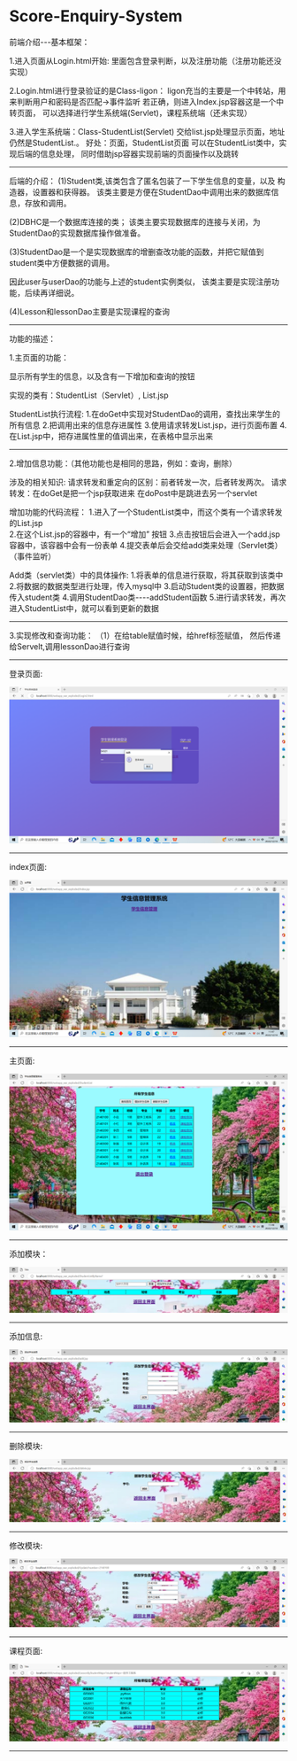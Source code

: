 # Score-Enquiry-System
前端介绍---基本框架：

1.进入页面从Login.html开始:
里面包含登录判断，以及注册功能（注册功能还没实现）


2.Login.html进行登录验证的是Class-ligon：
       ligon充当的主要是一个中转站，用来判断用户和密码是否匹配->事件监听
       若正确，则进入Index.jsp容器这是一个中转页面，
       可以选择进行学生系统端(Servlet)，课程系统端（还未实现）


3.进入学生系统端：Class-StudentList(Servlet) 交给list.jsp处理显示页面，地址仍然是StudentList.。
好处：页面，StudentList页面
可以在StudentList类中，实现后端的信息处理，
同时借助jsp容器实现前端的页面操作以及跳转

--------------------------------------------------------------------

后端的介绍：
(1)Student类,该类包含了匿名包装了一下学生信息的变量，以及
构造器，设置器和获得器。
该类主要是方便在StudentDao中调用出来的数据库信息，存放和调用。

(2)DBHC是一个数据库连接的类；
该类主要实现数据库的连接与关闭，为StudentDao的实现数据库操作做准备。

(3)StudentDao是一个是实现数据库的增删查改功能的函数，并把它赋值到student类中方便数据的调用。


因此user与userDao的功能与上述的student实例类似，
该类主要是实现注册功能，后续再详细说。

(4)Lesson和lessonDao主要是实现课程的查询


--------------------------------------------------------------------

功能的描述：

1.主页面的功能：

显示所有学生的信息，以及含有一下增加和查询的按钮

实现的类有：StudentList（Servlet）, List.jsp

StudentList执行流程:
   1.在doGet中实现对StudentDao的调用，查找出来学生的所有信息
   2.把调用出来的信息存进属性
   3.使用请求转发List.jsp，进行页面布置
    4.在List.jsp中，把存进属性里的值调出来，在表格中显示出来

--------------------------------------------------------------------

2.增加信息功能：（其他功能也是相同的思路，例如：查询，删除）

涉及的相关知识:
     请求转发和重定向的区别：前者转发一次，后者转发两次。
     请求转发：在doGet是把一个jsp获取进来
               在doPost中是跳进去另一个servlet

增加功能的代码流程：
     1.进入了一个StudentList类中，而这个类有一个请求转发的List.jsp     
     2.在这个List.jsp的容器中，有一个“增加” 按钮
     3.点击按钮后会进入一个add.jsp容器中，该容器中会有一份表单
     4.提交表单后会交给add类来处理（Servlet类）（事件监听）       
     

Add类（servlet类）中的具体操作:
1.将表单的信息进行获取，将其获取到该类中
2.将数据的数据类型进行处理，传入mysql中
3.启动Student类的设置器，把数据传入student类
4.调用StudentDao类----addStudent函数
5.进行请求转发，再次进入StudentList中，就可以看到更新的数据


-------------------------------------------------------------------

3.实现修改和查询功能：
（1）在给table赋值时候，给href标签赋值，
 然后传递给Servelt,调用lessonDao进行查询

----------------------------------------------------------------------------------------------------------------------------
登录页面:

![image](https://github.com/Jonathan522566/Score-Enquiry-System/blob/main/image/%E9%A1%B5%E9%9D%A2%E5%9B%BE%E7%A4%BA/1.png)

----------------------------------------------------------------------------------------------------------------------------
index页面:

![image](https://github.com/Jonathan522566/Score-Enquiry-System/blob/main/image/%E9%A1%B5%E9%9D%A2%E5%9B%BE%E7%A4%BA/2.png)

----------------------------------------------------------------------------------------------------------------------------
主页面:

![image](https://github.com/Jonathan522566/Score-Enquiry-System/blob/main/image/%E9%A1%B5%E9%9D%A2%E5%9B%BE%E7%A4%BA/3.png)

----------------------------------------------------------------------------------------------------------------------------
添加模块：

![image](https://github.com/Jonathan522566/Score-Enquiry-System/blob/main/image/%E9%A1%B5%E9%9D%A2%E5%9B%BE%E7%A4%BA/4.png)

----------------------------------------------------------------------------------------------------------------------------
添加信息:

![image](https://github.com/Jonathan522566/Score-Enquiry-System/blob/main/image/%E9%A1%B5%E9%9D%A2%E5%9B%BE%E7%A4%BA/5.png)

----------------------------------------------------------------------------------------------------------------------------
删除模块:

![image](https://github.com/Jonathan522566/Score-Enquiry-System/blob/main/image/%E9%A1%B5%E9%9D%A2%E5%9B%BE%E7%A4%BA/6.png)

----------------------------------------------------------------------------------------------------------------------------
修改模块:

![image](https://github.com/Jonathan522566/Score-Enquiry-System/blob/main/image/%E9%A1%B5%E9%9D%A2%E5%9B%BE%E7%A4%BA/7.png)

----------------------------------------------------------------------------------------------------------------------------
课程页面:

![image](https://github.com/Jonathan522566/Score-Enquiry-System/blob/main/image/%E9%A1%B5%E9%9D%A2%E5%9B%BE%E7%A4%BA/8.png)

----------------------------------------------------------------------------------------------------------------------------




